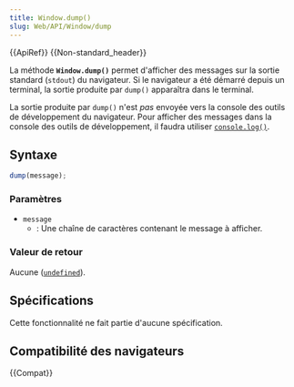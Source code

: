 ```yaml
---
title: Window.dump()
slug: Web/API/Window/dump
---
```


{{ApiRef}} {{Non-standard_header}}

La méthode **`Window.dump()`** permet d'afficher des messages sur la sortie standard (`stdout`) du navigateur. Si le navigateur a été démarré depuis un terminal, la sortie produite par `dump()` apparaîtra dans le terminal.

La sortie produite par `dump()` n'est _pas_ envoyée vers la console des outils de développement du navigateur. Pour afficher des messages dans la console des outils de développement, il faudra utiliser [`console.log()`](/fr/docs/Web/API/console/log_static).

## Syntaxe

```js
dump(message);
```

### Paramètres

- `message`
  - : Une chaîne de caractères contenant le message à afficher.

### Valeur de retour

Aucune ([`undefined`](/fr/docs/Web/JavaScript/Reference/Global_Objects/undefined)).

## Spécifications

Cette fonctionnalité ne fait partie d'aucune spécification.

## Compatibilité des navigateurs

{{Compat}}
